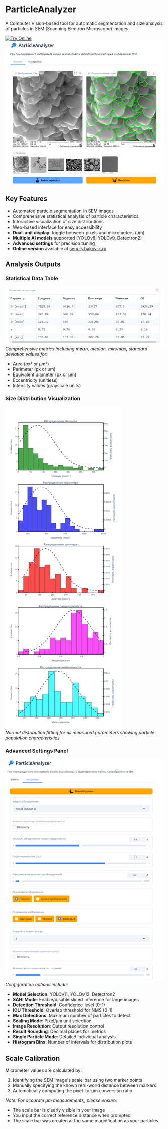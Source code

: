 # ParticleAnalyzer

A Computer Vision-based tool for automatic segmentation and size analysis of particles in SEM (Scanning Electron Microscope) images.

[![Try Online](https://img.shields.io/badge/TRY%20ONLINE-Available%20at%20sem.rybakov--k.ru-brightgreen)](https://sem.rybakov-k.ru/)
![Demo](Images/1.png)

## Key Features
- Automated particle segmentation in SEM images
- Comprehensive statistical analysis of particle characteristics
- Interactive visualization of size distributions
- Web-based interface for easy accessibility
- **Dual-unit display**: toggle between pixels and micrometers (µm)
- **Multiple AI models** supported (YOLOv8, YOLOv9, Detectron2)
- **Advanced settings** for precision tuning
- **Online version** available at [sem.rybakov-k.ru](https://sem.rybakov-k.ru/)

## Analysis Outputs

### Statistical Data Table
![Statistics Table](Images/2.png)\
*Comprehensive metrics including mean, median, min/max, standard deviation values for:*
- Area (px² or µm²)
- Perimeter (px or µm)
- Equivalent diameter (px or µm)
- Eccentricity (unitless)
- Intensity values (grayscale units)

### Size Distribution Visualization
![Distribution Plots](Images/3.png)\
*Normal distribution fitting for all measured parameters showing particle population characteristics*

### Advanced Settings Panel
![Settings Menu](Images/4.png)\
*Configuration options include:*
- **Model Selection**: YOLOv11, YOLOv12, Detectron2
- **SAHI Mode**: Enable/disable sliced inference for large images
- **Detection Threshold**: Confidence level (0-1)
- **IOU Threshold**: Overlap threshold for NMS (0-1)
- **Max Detections**: Maximum number of particles to detect
- **Scaling Mode**: Pixel/µm unit selection
- **Image Resolution**: Output resolution control
- **Result Rounding**: Decimal places for metrics
- **Single Particle Mode**: Detailed individual analysis
- **Histogram Bins**: Number of intervals for distribution plots

## Scale Calibration
Micrometer values are calculated by:
1. Identifying the SEM image's scale bar using two marker points
2. Manually specifying the known real-world distance between markers
3. Automatically computing the pixel-to-µm conversion ratio

*Note: For accurate µm measurements, please ensure:*
- The scale bar is clearly visible in your image
- You input the correct reference distance when prompted
- The scale bar was created at the same magnification as your particles
